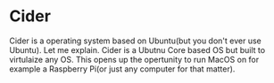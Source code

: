 # Cider
Cider is a operating system based on Ubuntu(but you don't ever use Ubuntu). Let me explain. Cider is a Ubutnu Core based OS but built to virtulaize any OS. This opens up the opertunity to run MacOS on for example a Raspberry Pi(or just any computer for that matter).  
